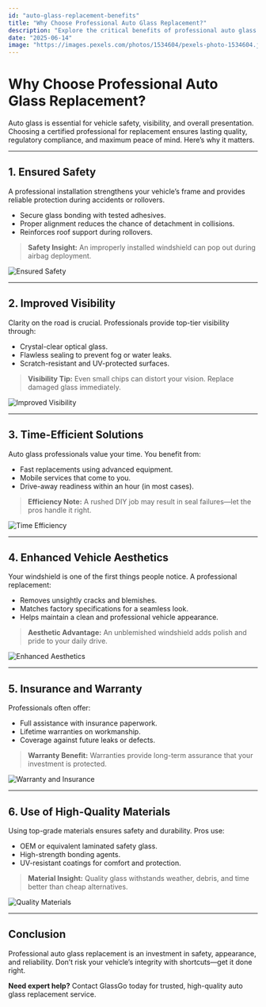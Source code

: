 ```yaml
---
id: "auto-glass-replacement-benefits"
title: "Why Choose Professional Auto Glass Replacement?"
description: "Explore the critical benefits of professional auto glass replacement, including enhanced safety, improved visibility, better aesthetics, and reliable installation."
date: "2025-06-14"
image: "https://images.pexels.com/photos/1534604/pexels-photo-1534604.jpeg"
---
```


# Why Choose Professional Auto Glass Replacement?

Auto glass is essential for vehicle safety, visibility, and overall presentation. Choosing a certified professional for replacement ensures lasting quality, regulatory compliance, and maximum peace of mind. Here’s why it matters.

---

## 1. **Ensured Safety**

A professional installation strengthens your vehicle’s frame and provides reliable protection during accidents or rollovers.

- Secure glass bonding with tested adhesives.
- Proper alignment reduces the chance of detachment in collisions.
- Reinforces roof support during rollovers.

> **Safety Insight:** An improperly installed windshield can pop out during airbag deployment.

![Ensured Safety](https://images.pexels.com/photos/69020/pexels-photo-69020.jpeg)

---

## 2. **Improved Visibility**

Clarity on the road is crucial. Professionals provide top-tier visibility through:

- Crystal-clear optical glass.
- Flawless sealing to prevent fog or water leaks.
- Scratch-resistant and UV-protected surfaces.

> **Visibility Tip:** Even small chips can distort your vision. Replace damaged glass immediately.

![Improved Visibility](https://images.pexels.com/photos/253096/pexels-photo-253096.jpeg)

---

## 3. **Time-Efficient Solutions**

Auto glass professionals value your time. You benefit from:

- Fast replacements using advanced equipment.
- Mobile services that come to you.
- Drive-away readiness within an hour (in most cases).

> **Efficiency Note:** A rushed DIY job may result in seal failures—let the pros handle it right.

![Time Efficiency](https://images.pexels.com/photos/1280560/pexels-photo-1280560.jpeg)

---

## 4. **Enhanced Vehicle Aesthetics**

Your windshield is one of the first things people notice. A professional replacement:

- Removes unsightly cracks and blemishes.
- Matches factory specifications for a seamless look.
- Helps maintain a clean and professional vehicle appearance.

> **Aesthetic Advantage:** An unblemished windshield adds polish and pride to your daily drive.

![Enhanced Aesthetics](https://images.pexels.com/photos/92866/pexels-photo-92866.jpeg)

---

## 5. **Insurance and Warranty**

Professionals often offer:

- Full assistance with insurance paperwork.
- Lifetime warranties on workmanship.
- Coverage against future leaks or defects.

> **Warranty Benefit:** Warranties provide long-term assurance that your investment is protected.

![Warranty and Insurance](https://images.pexels.com/photos/2533092/pexels-photo-2533092.jpeg)

---

## 6. **Use of High-Quality Materials**

Using top-grade materials ensures safety and durability. Pros use:

- OEM or equivalent laminated safety glass.
- High-strength bonding agents.
- UV-resistant coatings for comfort and protection.

> **Material Insight:** Quality glass withstands weather, debris, and time better than cheap alternatives.

![Quality Materials](https://images.pexels.com/photos/131811/pexels-photo-131811.jpeg)

---

## Conclusion

Professional auto glass replacement is an investment in safety, appearance, and reliability. Don’t risk your vehicle’s integrity with shortcuts—get it done right.

**Need expert help?** Contact GlassGo today for trusted, high-quality auto glass replacement service.
